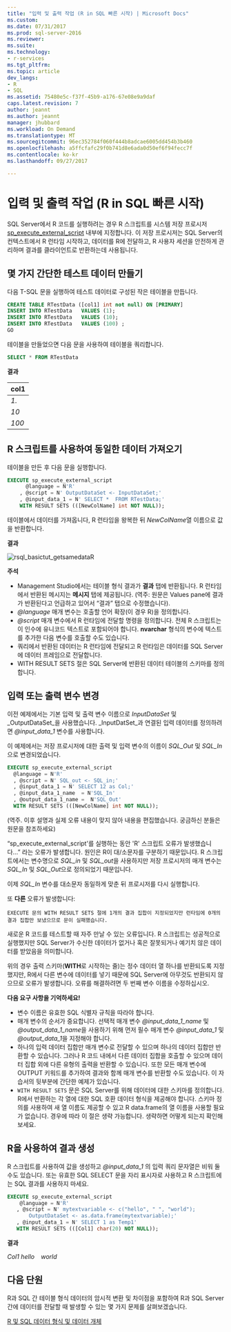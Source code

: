 ```yaml
---
title: "입력 및 출력 작업 (R in SQL 빠른 시작) | Microsoft Docs"
ms.custom: 
ms.date: 07/31/2017
ms.prod: sql-server-2016
ms.reviewer: 
ms.suite: 
ms.technology:
- r-services
ms.tgt_pltfrm: 
ms.topic: article
dev_langs:
- R
- SQL
ms.assetid: 75480e5c-f37f-45b9-a176-67e08e9a9daf
caps.latest.revision: 7
author: jeannt
ms.author: jeannt
manager: jhubbard
ms.workload: On Demand
ms.translationtype: MT
ms.sourcegitcommit: 96ec352784f060f444b8adcae6005dd454b3b460
ms.openlocfilehash: a5ffcfafc29f0b741d8e6ada0d50ef6f94fecc7f
ms.contentlocale: ko-kr
ms.lasthandoff: 09/27/2017

---
```

# <a name="working-with-inputs-and-outputs-r-in-sql-quickstart"></a>입력 및 출력 작업 (R in SQL 빠른 시작)

SQL Server에서 R 코드를 실행하려는 경우 R 스크립트를 시스템 저장 프로시저 [sp_execute_external_script](../../relational-databases/system-stored-procedures/sp-execute-external-script-transact-sql.md) 내부에 지정합니다. 이 저장 프로시저는 SQL Server의 컨텍스트에서 R 런타임 시작하고, 데이터를 R에 전달하고, R 사용자 세션을 안전하게 관리하며 결과를 클라이언트로 반환하는데 사용됩니다.

## <a name="bkmk_SSMSBasics"></a>몇 가지 간단한 테스트 데이터 만들기

다음 T-SQL 문을 실행하여 테스트 데이터로 구성된 작은 테이블을 만듭니다.

```sql
CREATE TABLE RTestData ([col1] int not null) ON [PRIMARY]
INSERT INTO RTestData   VALUES (1);
INSERT INTO RTestData   VALUES (10);
INSERT INTO RTestData   VALUES (100) ;
GO
```

테이블을 만들었으면 다음 문을 사용하여 테이블을 쿼리합니다.
  
```sql
SELECT * FROM RTestData
```

**결과**

|col1|
|------|
|*1.*|
|*10*|
|*100*|

## <a name="get-the-same-data-using-r-script"></a>R 스크립트를 사용하여 동일한 데이터 가져오기

테이블을 만든 후 다음 문을 실행합니다.

```sql
EXECUTE sp_execute_external_script
      @language = N'R'
    , @script = N' OutputDataSet <- InputDataSet;'
    , @input_data_1 = N' SELECT *  FROM RTestData;'
    WITH RESULT SETS (([NewColName] int NOT NULL));
```

테이블에서 데이터를 가져옵니다, R 런타임을 왕복한 뒤 *NewColName*열 이름으로 값을 반환합니다.

**결과**

![rsql_basictut_getsamedataR](media/rsql-basictut-getsamedatar.PNG)


**주석**

+ Management Studio에서는 테이블 형식 결과가 **결과** 탭에 반환됩니다. R 런타임에서 반환된 메시지는 **메시지** 탭에 제공됩니다. (역주: 원문은 Values pane에 결과가 반환된다고 언급하고 있어서 “결과” 탭으로 수정했습니다).
+ *@language* 매개 변수는 호출할 언어 확장(이 경우 R)을 정의합니다.
+ *@script* 매개 변수에서 R 런타임에 전달할 명령을 정의합니다. 전체 R 스크립트는 이 인수에 유니코드 텍스트로 포함되어야 합니다. **nvarchar** 형식의 변수에 텍스트를 추가한 다음 변수를 호출할 수도 있습니다.
+ 쿼리에서 반환된 데이터는 R 런타임에 전달되고 R 런타임은 데이터를 SQL Server에 데이터 프레임으로 전달합니다.
+ WITH RESULT SETS 절은 SQL Server에 반환된 데이터 테이블의 스키마를 정의합니다.

## <a name="change-input-or-output-variables"></a>입력 또는 출력 변수 변경

이전 예제에서는 기본 입력 및 출력 변수 이름으로 _InputDataSet_ 및 _OutputDataSet_을 사용했습니다. _InputDatSet_과 연결된 입력 데이터를 정의하려면 *@input_data_1* 변수를 사용합니다.

이 예제에서는 저장 프로시저에 대한 출력 및 입력 변수의 이름이 *SQL_Out* 및 *SQL_In*으로 변경되었습니다.

```sql
EXECUTE sp_execute_external_script
  @language = N'R'
  , @script = N' SQL_out <- SQL_in;'
  , @input_data_1 = N' SELECT 12 as Col;'
  , @input_data_1_name  = N'SQL_In'
  , @output_data_1_name =  N'SQL_Out'
  WITH RESULT SETS (([NewColName] int NOT NULL));
```
(역주. 이후 설명과 실제 오류 내용이 맞지 않아 내용을 편집했습니다. 궁금하신 분들은 원문을 참조하세요)

“sp_execute_external_script'를 실행하는 동안 'R' 스크립트 오류가 발생했습니다…” 라는 오류가 발생합니다. 원인은 R이 대/소문자를 구분하기 때문입니다. R 스크립트에서는 변수명으로 *SQL_in* 및 *SQL_out*을 사용하지만 저장 프로시저의 매개 변수는 *SQL_In* 및 *SQL_Out*으로 정의되었기 때문입니다. 

이제 *SQL_In* 변수를 대소문자 동일하게 맞춘 뒤 프로시저를 다시 실행합니다.

또 **다른** 오류가 발생합니다:

```Error
EXECUTE 문의 WITH RESULT SETS 절에 1개의 결과 집합이 지정되었지만 런타임에 0개의 결과 집합만 보냈으므로 문이 실패했습니다.
```

새로운 R 코드를 테스트할 때 자주 만날 수 있는 오류입니다. R 스크립트는 성공적으로 실행했지만 SQL Server가 수신한 데이터가 없거나 혹은 잘못되거나 예기치 않은 데이터를 받았음을 의미합니다.

위의 경우 출력 스키마(**WITH**로 시작하는 줄)는 정수 데이터 열 하나를 반환되도록 지정했지만, R에서 다른 변수에 데이터를 넣기 때문에 SQL Server에 아무것도 반환되지 않으므로 오류가 발생합니다. 오류를 해결하려면 두 번째 변수 이름을 수정하십시오.

**다음 요구 사항을 기억하세요!**

- 변수 이름은 유효한 SQL 식별자 규칙을 따라야 합니다.
- 매개 변수의 순서가 중요합니다. 선택적 매개 변수 *@input_data_1_name* 및 *@output_data_1_name*을 사용하기 위해 먼저 필수 매개 변수 *@input_data_1* 및 *@output_data_1*을 지정해야 합니다.
- 하나의 입력 데이터 집합만 매개 변수로 전달할 수 있으며 하나의 데이터 집합만 반환할 수 있습니다. 그러나 R 코드 내에서 다른 데이터 집합을 호출할 수 있으며 데이터 집합 외에 다른 유형의 출력을 반환할 수 있습니다. 또한 모든 매개 변수에 OUTPUT 키워드를 추가하여 결과와 함께 매개 변수를 반환할 수도 있습니다. 이 자습서의 뒷부분에 간단한 예제가 있습니다.
- `WITH RESULT SETS` 문은 SQL Server를 위해 데이터에 대한 스키마를 정의합니다. R에서 반환하는 각 열에 대한 SQL 호환 데이터 형식을 제공해야 합니다. 스키마 정의를 사용하여 새 열 이름도 제공할 수 있고 R data.frame의 열 이름을 사용할 필요가 없습니다. 경우에 따라 이 절은 생략 가능합니다. 생략하면 어떻게 되는지 확인해 보세요.

## <a name="generate-results-using-r"></a>R을 사용하여 결과 생성

R 스크립트를 사용하여 값을 생성하고 _@input_data_1_ 의 입력 쿼리 문자열은 비워 둘 수도 있습니다. 또는 유효한 SQL SELECT 문을 자리 표시자로 사용하고 R 스크립트에는 SQL 결과를 사용하지 마세요.

```sql
EXECUTE sp_execute_external_script
    @language = N'R'
   , @script = N' mytextvariable <- c("hello", " ", "world");
       OutputDataSet <- as.data.frame(mytextvariable);'
   , @input_data_1 = N' SELECT 1 as Temp1'
   WITH RESULT SETS (([Col1] char(20) NOT NULL));
```

**결과**

*Col1*
*hello*
<code>   </code>
*world*

## <a name="next-lesson"></a>다음 단원

R과 SQL 간 테이블 형식 데이터의 암시적 변환 및 차이점을 포함하여 R과 SQL Server 간에 데이터를 전달할 때 발생할 수 있는 몇 가지 문제를 살펴보겠습니다.

[R 및 SQL 데이터 형식 및 데이터 개체](../tutorials/rtsql-r-and-sql-data-types-and-data-objects.md)

